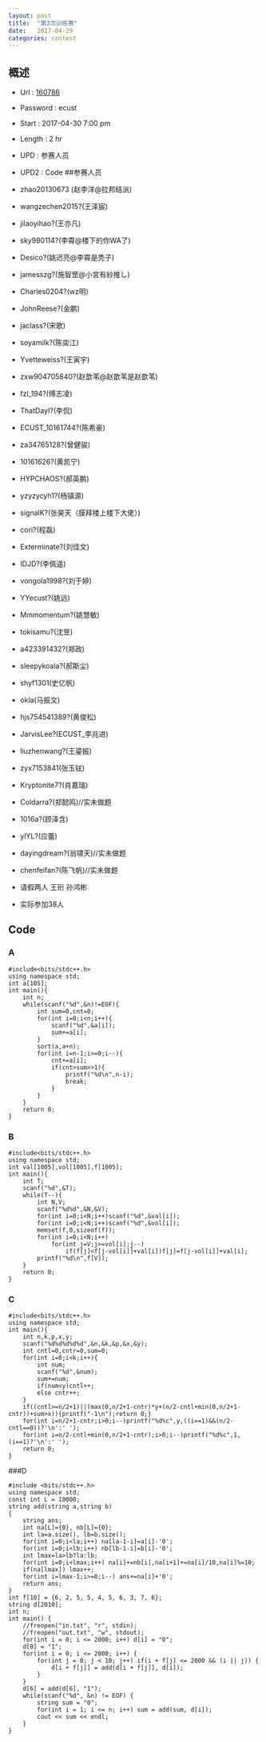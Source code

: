 ```yaml
---
layout: post
title:  "第3次训练赛"
date:   2017-04-29
categories: contest
---
```

## 概述
- Url : [160786](https://vjudge.net/contest/160786)
- Password : ecust
- Start : 2017-04-30 7:00 pm
- Length : 2 hr

- UPD : 参赛人员
- UPD2 : Code
##参赛人员
 - zhao20130673 (赵李洋@拉邦结派)
 - wangzechen2015?(王泽宸)
 - jilaoyihao?(王亦凡)
 - sky980114?(李霄@楼下的你WA了)
 - Desico?(姚迟亮@李霄是秃子)
 - jamesszg?(施智罡@小宮有紗推し)
 - Charles0204?(wz明)
 - JohnReese?(金鹏)
 - jaclass?(宋歌)
 - soyamilk?(陈奕江)
 - Yvetteweiss?(王寅宇)
 - zxw904705840?(赵歆苇@赵歆苇是赵歆苇)
 - fzl_194?(傅志凌)
 - ThatDayI?(李侃)
 - ECUST_10161744?(陈希豪)
 - za34765128?(曾健骏)
 - 10161626?(黄凯宁)
 - HYPCHAOS?(郝英鹏)
 - yzyzycyh1?(杨镇源)
 - signalK?(张昊天（膜拜楼上楼下大佬）)
 - cori?(程磊)
 - Exterminate?(刘佳文)
 - IDJD?(李佩遥)
 - vongola1998?(刘于婷)
 - YYecust?(姚远)
 - Mmmomentum?(姚慧敏)
 - tokisamu?(沈昱)
 - a423391432?(郑政)
 - sleepykoala?(郝斯尘)
 - shyf1301(史亿帆)
 - okla(马振文)
 - hjs754541389?(黄俊松)
 - JarvisLee?(ECUST_李兆进)
 - liuzhenwang?(王鎏振)
 - zyx7153841(张玉铉)
 - Kryptonite7?(肖嘉瑞)
 - Coldarra?(郑懿鸣)//实未做题
 - 1016a?(顾泽含)
 - ylYL?(应蕾)
 - dayingdream?(翁啸天)//实未做题
 - chenfeifan?(陈飞帆)//实未做题
 - 请假两人 王珩 孙鸿彬
 - 实际参加38人

## Code
### A
```
#include<bits/stdc++.h>
using namespace std;
int a[105];
int main(){
    int n;
    while(scanf("%d",&n)!=EOF){
        int sum=0,cnt=0;
        for(int i=0;i<n;i++){
            scanf("%d",&a[i]);
            sum+=a[i];
        }
        sort(a,a+n);
        for(int i=n-1;i>=0;i--){
            cnt+=a[i];
            if(cnt>sum>>1){
                printf("%d\n",n-i);
                break;
            }
        }
    }
    return 0;
}
```
### B
```
#include<bits/stdc++.h>
using namespace std;
int val[1005],vol[1005],f[1005];
int main(){
    int T;
    scanf("%d",&T);
    while(T--){
        int N,V;
        scanf("%d%d",&N,&V);
        for(int i=0;i<N;i++)scanf("%d",&val[i]);
        for(int i=0;i<N;i++)scanf("%d",&vol[i]);
        memset(f,0,sizeof(f));
        for(int i=0;i<N;i++)
            for(int j=V;j>=vol[i];j--)
                if(f[j]<f[j-vol[i]]+val[i])f[j]=f[j-vol[i]]+val[i];
        printf("%d\n",f[V]);
    }
    return 0;
}
```
### C
```
#include<bits/stdc++.h>
using namespace std;
int main(){
    int n,k,p,x,y;
    scanf("%d%d%d%d%d",&n,&k,&p,&x,&y);
    int cntl=0,cntr=0,sum=0;
    for(int i=0;i<k;i++){
        int num;
        scanf("%d",&num);
        sum+=num;
        if(num<y)cntl++;
        else cntr++;
    }
    if((cntl>=n/2+1)||(max(0,n/2+1-cntr)*y+(n/2-cntl+min(0,n/2+1-cntr))+sum>x)){printf("-1\n");return 0;}
    for(int i=n/2+1-cntr;i>0;i--)printf("%d%c",y,((i==1)&&(n/2-cntl==0))?'\n':' ');
    for(int i=n/2-cntl+min(0,n/2+1-cntr);i>0;i--)printf("%d%c",1,(i==1)?'\n':' ');
    return 0;
}
```

###D
```
#include <bits/stdc++.h>
using namespace std;
const int L = 10000;
string add(string a,string b)
{
    string ans;
    int na[L]={0}, nb[L]={0};
    int la=a.size(), lb=b.size();
    for(int i=0;i<la;i++) na[la-1-i]=a[i]-'0';
    for(int i=0;i<lb;i++) nb[lb-1-i]=b[i]-'0';
    int lmax=la>lb?la:lb;
    for(int i=0;i<lmax;i++) na[i]+=nb[i],na[i+1]+=na[i]/10,na[i]%=10;
    if(na[lmax]) lmax++;
    for(int i=lmax-1;i>=0;i--) ans+=na[i]+'0';
    return ans;
}
int f[10] = {6, 2, 5, 5, 4, 5, 6, 3, 7, 6};
string d[2010];
int n;
int main() {
    //freopen("in.txt", "r", stdin);
    //freopen("out.txt", "w", stdout);
    for(int i = 0; i <= 2000; i++) d[i] = "0";
    d[0] = "1";
    for(int i = 0; i <= 2000; i++) {
        for(int j = 0; j < 10; j++) if(i + f[j] <= 2000 && (i || j)) {
            d[i + f[j]] = add(d[i + f[j]], d[i]);
        }
    }
    d[6] = add(d[6], "1");
    while(scanf("%d", &n) != EOF) {
        string sum = "0";
        for(int i = 1; i <= n; i++) sum = add(sum, d[i]);
        cout << sum << endl;
    }
}
```


